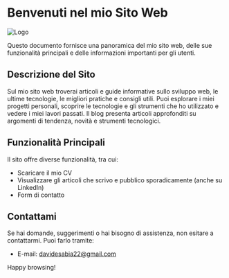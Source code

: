 # Benvenuti nel mio Sito Web

![Logo](https://firebasestorage.googleapis.com/v0/b/portfolio-davide-sabia.appspot.com/o/assets%2Fio.ico?alt=media&token=798a10ec-c1b4-439e-a0a0-c788ee800ac8)

Questo documento fornisce una panoramica del mio sito web, delle sue funzionalità principali e delle informazioni importanti per gli utenti.

## Descrizione del Sito

Sul mio sito web troverai articoli e guide informative sullo sviluppo web, le ultime tecnologie, le migliori pratiche e consigli utili. Puoi esplorare i miei progetti personali, scoprire le tecnologie e gli strumenti che ho utilizzato e vedere i miei lavori passati. 
Il blog presenta articoli approfonditi su argomenti di tendenza, novità e strumenti tecnologici.

## Funzionalità Principali

Il sito offre diverse funzionalità, tra cui:

-   Scaricare il mio CV
-   Visualizzare gli articoli che scrivo e pubblico sporadicamente (anche su LinkedIn)
-   Form di contatto

## Contattami

Se hai domande, suggerimenti o hai bisogno di assistenza, non esitare a contattarmi. 
Puoi farlo tramite:
-   E-mail: davidesabia22@gmail.com

Happy browsing!
